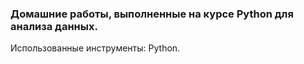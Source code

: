 ### Домашние работы, выполненные на курсе Python для анализа данных.
Использованные инструменты: Python.
